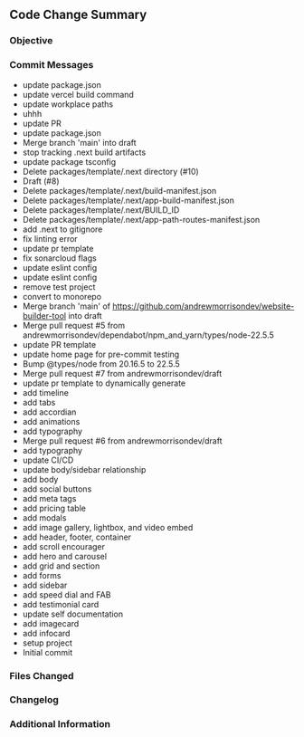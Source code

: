 ## Code Change Summary

### Objective

<!-- Describe the purpose of the PR -->

### Commit Messages

- update package.json
- update vercel build command
- update workplace paths
- uhhh
- update PR
- update package.json
- Merge branch 'main' into draft
- stop tracking .next build artifacts
- update package tsconfig
- Delete packages/template/.next directory (#10)
- Draft (#8)
- Delete packages/template/.next/build-manifest.json
- Delete packages/template/.next/app-build-manifest.json
- Delete packages/template/.next/BUILD_ID
- Delete packages/template/.next/app-path-routes-manifest.json
- add .next to gitignore
- fix linting error
- update pr template
- fix sonarcloud flags
- update eslint config
- update eslint config
- remove test project
- convert to monorepo
- Merge branch 'main' of https://github.com/andrewmorrisondev/website-builder-tool into draft
- Merge pull request #5 from andrewmorrisondev/dependabot/npm_and_yarn/types/node-22.5.5
- update PR template
- update home page for pre-commit testing
- Bump @types/node from 20.16.5 to 22.5.5
- Merge pull request #7 from andrewmorrisondev/draft
- update pr template to dynamically generate
- add timeline
- add tabs
- add accordian
- add animations
- add typography
- Merge pull request #6 from andrewmorrisondev/draft
- add typography
- update CI/CD
- update body/sidebar relationship
- add body
- add social buttons
- add meta tags
- add pricing table
- add modals
- add image gallery, lightbox, and video embed
- add header, footer, container
- add scroll encourager
- add hero and carousel
- add grid and section
- add forms
- add sidebar
- add speed dial and FAB
- add testimonial card
- update self documentation
- add imagecard
- add infocard
- setup project
- Initial commit

### Files Changed

### Changelog

### Additional Information

<!-- Add any extra information, screenshots, or demos -->
